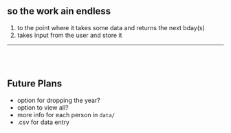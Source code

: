 ## so the work ain endless

1) to the point where it takes some data and returns the next bday(s)
2) takes input from the user and store it

<!-- run from the terminal << prints next bday with person's name && then ask if you want to add a new one -->

___
<br><br>


## Future Plans

- option for dropping the year?
- option to view all?
- more info for each person in `data/`
- .csv for data entry
